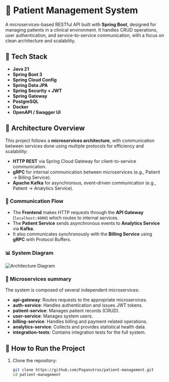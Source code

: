 # 🏥 Patient Management System

A microservices-based RESTful API built with **Spring Boot**, designed for managing patients in a clinical environment. It handles CRUD operations, user authentication, and service-to-service communication, with a focus on clean architecture and scalability.

## 🔧 Tech Stack

- **Java 21**
- **Spring Boot 3**
- **Spring Cloud Config**
- **Spring Data JPA**
- **Spring Security + JWT**
- **Spring Gateway**
- **PostgreSQL**
- **Docker**
- **OpenAPI / Swagger UI**

## 🧱 Architecture Overview

This project follows a **microservices architecture**, with communication between services done using multiple protocols for efficiency and scalability:

- **HTTP REST** via Spring Cloud Gateway for client-to-service communication.
- **gRPC** for internal communication between microservices (e.g., Patient → Billing Service).
- **Apache Kafka** for asynchronous, event-driven communication (e.g., Patient → Analytics Service).

### 🔄 Communication Flow

- The **Frontend** makes HTTP requests through the **API Gateway** (`localhost:4000`) which routes to internal services.
- The **Patient Service** sends asynchronous events to **Analytics Service** via **Kafka**.
- It also communicates synchronously with the **Billing Service** using **gRPC** with Protocol Buffers.

### 📊 System Diagram

![Architecture Diagram](./B71635FB-B479-43ED-8763-D23C4E6C6FCF.png)

### 📖 Microservices summary

The system is composed of several independent microservices:

- **api-gateway**: Routes requests to the appropriate microservices.
- **auth-service**: Handles authentication and issues JWT tokens.
- **patient-service**: Manages patient records (CRUD).
- **user-service**: Manages system users.
- **billing-service**: Handles billing and payment-related operations.
- **analytics-service**: Collects and provides statistical health data.
- **integration-tests**: Contains integration tests for the full system.

## 🚀 How to Run the Project

1. Clone the repository:

   ```bash
   git clone https://github.com/Poganutrox/patient-management.git
   cd patient-management
